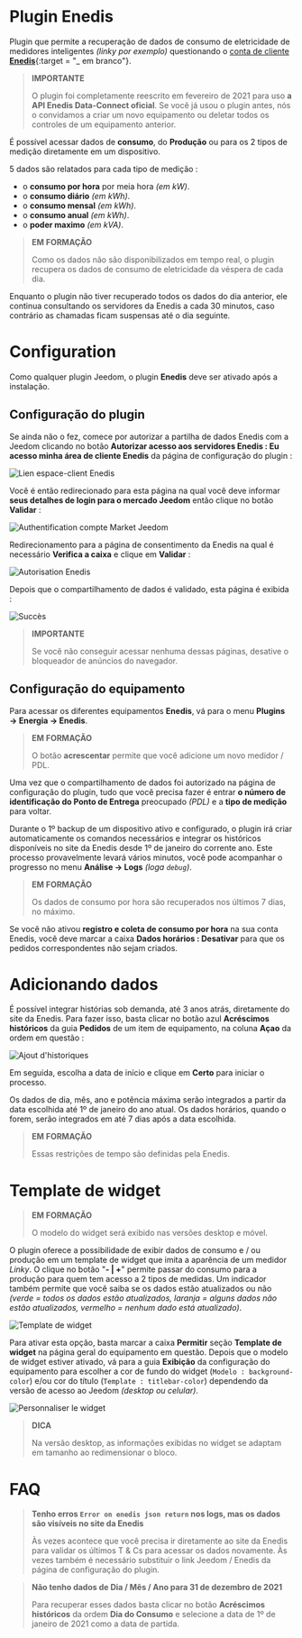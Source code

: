 # Plugin Enedis

Plugin que permite a recuperação de dados de consumo de eletricidade de medidores inteligentes *(linky por exemplo)* questionando o [conta de cliente **Enedis**](https://mon-compte.enedis.fr/auth/XUI/#login/&realm=/enedis&forward=true){:target = "\_ em branco"}.

>**IMPORTANTE**
>
>O plugin foi completamente reescrito em fevereiro de 2021 para uso **a API Enedis Data-Connect oficial**. Se você já usou o plugin antes, nós o convidamos a criar um novo equipamento ou deletar todos os controles de um equipamento anterior.

É possível acessar dados de **consumo**, do **Produção** ou para os 2 tipos de medição diretamente em um dispositivo.

5 dados são relatados para cada tipo de medição :
- o **consumo por hora** por meia hora *(em kW)*.
- o **consumo diário** *(em kWh)*.
- o **consumo mensal** *(em kWh)*.
- o **consumo anual** *(em kWh)*.
- o **poder maximo** *(em kVA)*.

>**EM FORMAÇÃO**
>
>Como os dados não são disponibilizados em tempo real, o plugin recupera os dados de consumo de eletricidade da véspera de cada dia.

Enquanto o plugin não tiver recuperado todos os dados do dia anterior, ele continua consultando os servidores da Enedis a cada 30 minutos, caso contrário as chamadas ficam suspensas até o dia seguinte.

# Configuration

Como qualquer plugin Jeedom, o plugin **Enedis** deve ser ativado após a instalação.

## Configuração do plugin

Se ainda não o fez, comece por autorizar a partilha de dados Enedis com a Jeedom clicando no botão **Autorizar acesso aos servidores Enedis : Eu acesso minha área de cliente Enedis** da página de configuração do plugin :

![Lien espace-client Enedis](../images/link_enedis.png)

Você é então redirecionado para esta página na qual você deve informar **seus detalhes de login para o mercado Jeedom** então clique no botão **Validar** :

![Authentification compte Market Jeedom](../images/Auth_Jeedom.png)

Redirecionamento para a página de consentimento da Enedis na qual é necessário **Verifica a caixa** e clique em **Validar** :

![Autorisation Enedis](../images/Auth_Enedis.png)

Depois que o compartilhamento de dados é validado, esta página é exibida :

![Succès](../images/Auth_Enedis_success.png)

>**IMPORTANTE**
>
>Se você não conseguir acessar nenhuma dessas páginas, desative o bloqueador de anúncios do navegador.

## Configuração do equipamento

Para acessar os diferentes equipamentos **Enedis**, vá para o menu **Plugins → Energia → Enedis**.

>**EM FORMAÇÃO**
>
>O botão **acrescentar** permite que você adicione um novo medidor / PDL.

Uma vez que o compartilhamento de dados foi autorizado na página de configuração do plugin, tudo que você precisa fazer é entrar **o número de identificação do Ponto de Entrega** preocupado *(PDL)* e a **tipo de medição** para voltar.

Durante o 1º backup de um dispositivo ativo e configurado, o plugin irá criar automaticamente os comandos necessários e integrar os históricos disponíveis no site da Enedis desde 1º de janeiro do corrente ano. Este processo provavelmente levará vários minutos, você pode acompanhar o progresso no menu **Análise → Logs** *(loga ``debug``)*.

>**EM FORMAÇÃO**
>
>Os dados de consumo por hora são recuperados nos últimos 7 dias, no máximo.

Se você não ativou **registro e coleta de consumo por hora** na sua conta Enedis, você deve marcar a caixa **Dados horários : Desativar** para que os pedidos correspondentes não sejam criados.

# Adicionando dados

É possível integrar histórias sob demanda, até 3 anos atrás, diretamente do site da Enedis. Para fazer isso, basta clicar no botão azul **Acréscimos históricos** da guia **Pedidos** de um item de equipamento, na coluna **Açao** da ordem em questão :

![Ajout d'historiques](../images/enedis_addHistory.png)

Em seguida, escolha a data de início e clique em **Certo** para iniciar o processo.

Os dados de dia, mês, ano e potência máxima serão integrados a partir da data escolhida até 1º de janeiro do ano atual. Os dados horários, quando o forem, serão integrados em até 7 dias após a data escolhida.

>**EM FORMAÇÃO**
>
>Essas restrições de tempo são definidas pela Enedis.

# Template de widget

>**EM FORMAÇÃO**
>
>O modelo do widget será exibido nas versões desktop e móvel.

O plugin oferece a possibilidade de exibir dados de consumo e / ou produção em um template de widget que imita a aparência de um medidor *Linky*. O clique no botão "**- \| +**" permite passar do consumo para a produção para quem tem acesso a 2 tipos de medidas. Um indicador também permite que você saiba se os dados estão atualizados ou não *(verde = todos os dados estão atualizados, laranja = alguns dados não estão atualizados, vermelho = nenhum dado está atualizado)*.

![Template de widget](../images/enedis_screenshot1.png)

Para ativar esta opção, basta marcar a caixa **Permitir** seção **Template de widget** na página geral do equipamento em questão. Depois que o modelo de widget estiver ativado, vá para a guia **Exibição** da configuração do equipamento para escolher a cor de fundo do widget (`Modelo : background-color`) e/ou cor do título (`Template : titlebar-color`) dependendo da versão de acesso ao Jeedom *(desktop ou celular)*.

![Personnaliser le widget](../images/enedis_customizeWidget.png)

>**DICA**
>
>Na versão desktop, as informações exibidas no widget se adaptam em tamanho ao redimensionar o bloco.

# FAQ

>**Tenho erros `Error on enedis json return` nos logs, mas os dados são visíveis no site da Enedis**
>
>Às vezes acontece que você precisa ir diretamente ao site da Enedis para validar os últimos T & Cs para acessar os dados novamente. Às vezes também é necessário substituir o link Jeedom / Enedis da página de configuração do plugin.

>**Não tenho dados de Dia / Mês / Ano para 31 de dezembro de 2021**
>
>Para recuperar esses dados basta clicar no botão **Acréscimos históricos** da ordem **Dia do Consumo** e selecione a data de 1º de janeiro de 2021 como a data de partida.
